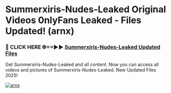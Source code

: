 # Summerxiris-Nudes-Leaked Original Videos 0nlyFans Leaked - Files Updated! (arnx)

<h3>🔴 CLICK HERE 🌐==►► <a href="https://tinyurl.com/5h6xmrr3" rel="nofollow">Summerxiris-Nudes-Leaked Updated Files</a></h3>

Get Summerxiris-Nudes-Leaked and all content. Now you can access all videos and pictures of Summerxiris-Nudes-Leaked. New Updated Files 2025!

[![arnx](https://i.imgur.com/KVD873Z.gif)](https://tinyurl.com/5h6xmrr3)
